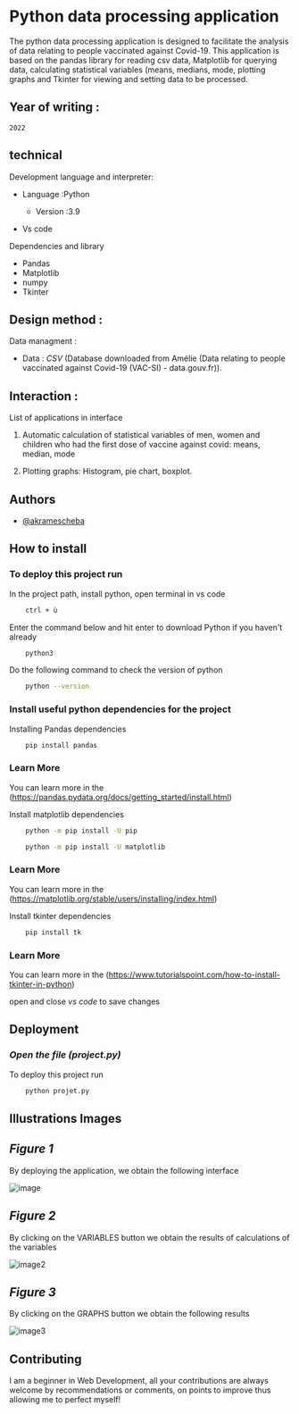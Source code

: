 # Python data processing application
The python data processing application is designed to facilitate the analysis of data relating to people vaccinated against Covid-19. This application is based on the pandas library for reading csv data, Matplotlib for querying data, calculating statistical variables (means, medians, mode, plotting graphs and Tkinter for viewing and setting data to be processed.

## Year of writing :
    2022
    
## technical
Development language and interpreter:

-	Language :Python

    -	Version :3.9

-   Vs code

Dependencies and library
-   Pandas
-   Matplotlib
-   numpy
-   Tkinter

## Design method :
Data managment :

-	 Data : *_CSV_* (Database downloaded from Amélie (Data relating to people vaccinated against Covid-19 (VAC-SI) - data.gouv.fr)).
 
## Interaction :
List of applications in interface

1. Automatic calculation of statistical variables of men, women and children who had the first dose of vaccine against covid: means, median, mode

2. Plotting graphs: Histogram, pie chart, boxplot.
## Authors

- [@akramescheba](https://github.com/akramescheba)

## How to install  

### To deploy this project run

In the project path, install python, open terminal in vs code
```bash
    ctrl + ù
```
Enter the command below and hit enter to download Python if you haven't already
```bash
    python3
```
Do the following command to check the version of python
```bash
    python --version
```

### Install useful python dependencies for the project

Installing Pandas dependencies
```bash
    pip install pandas
````
### Learn More
You can learn more in the (https://pandas.pydata.org/docs/getting_started/install.html)

Install matplotlib dependencies
```bash
    python -m pip install -U pip
````
```bash
    python -m pip install -U matplotlib
```
### Learn More
You can learn more in the (https://matplotlib.org/stable/users/installing/index.html)

Install tkinter dependencies
```bash
    pip install tk
```
### Learn More
You can learn more in the (https://www.tutorialspoint.com/how-to-install-tkinter-in-python)

open and close *vs code* to save changes


## Deployment

### *Open the file (project.py)*
To deploy this project run
```bash
    python projet.py
```
## Illustrations Images

## _Figure 1_
By deploying the application, we obtain the following interface

![image](https://user-images.githubusercontent.com/94695950/193479420-548f6e69-cbda-4def-974f-67e6df488241.png)

## _Figure 2_
By clicking on the VARIABLES button we obtain the results of calculations of the variables

![image2](https://user-images.githubusercontent.com/94695950/193480942-507af7c7-4d13-4233-bbcf-0ec3b491ab3e.png)

## _Figure 3_
By clicking on the GRAPHS button we obtain the following results

![image3](https://user-images.githubusercontent.com/94695950/193481503-c385df61-afbf-472d-9a8d-6da1240fcbd9.png)


## Contributing
I am a beginner in Web Development, all your contributions are always welcome by recommendations or comments, on points to improve thus allowing me to perfect myself!

